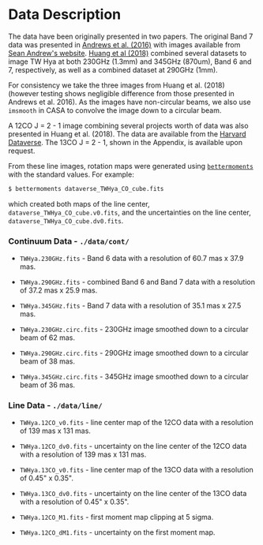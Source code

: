 # Data Description

The data have been originally presented in two papers. The original Band 7 data was presented in [Andrews et al. (2016)](https://ui.adsabs.harvard.edu/#abs/2016ApJ...820L..40A/abstract) with images available from [Sean Andrew's website](https://www.cfa.harvard.edu/~sandrews/). [Huang et al (2018)](https://ui.adsabs.harvard.edu/#abs/2018ApJ...852..122H/abstract) combined several datasets to image TW Hya at both 230GHz (1.3mm) and 345GHz (870um), Band 6 and 7, respectively, as well as a combined dataset at 290GHz (1mm).

For consistency we take the three images from Huang et al. (2018) (however testing shows negligible difference from those presented in Andrews et al. 2016). As the images have non-circular beams, we also use `imsmooth` in CASA to convolve the image down to a circular beam.

A 12CO J = 2 - 1 image combining several projects worth of data was also presented in Huang et al. (2018). The data are available from the [Harvard Dataverse](https://dataverse.harvard.edu/dataset.xhtml?persistentId=doi:10.7910/DVN/PXDKBC). The 13CO J = 2 - 1, shown in the Appendix, is available upon request.

From these line images, rotation maps were generated using [`bettermoments`](https://github.com/richteague/bettermoments) with the standard values. For example:

```bash
$ bettermoments dataverse_TWHya_CO_cube.fits
```

which created both maps of the line center, `dataverse_TWHya_CO_cube.v0.fits`, and the uncertainties on the line center, `dataverse_TWHya_CO_cube.dv0.fits`.

### Continuum Data - `./data/cont/`

* `TWHya.230GHz.fits` - Band 6 data with a resolution of 60.7 mas x 37.9 mas.

* `TWHya.290GHz.fits` - combined Band 6 and Band 7 data with a resolution of 37.2 mas x 25.9 mas.

* `TWHya.345GHz.fits` - Band 7 data with a resolution of 35.1 mas x 27.5 mas.

* `TWHya.230GHz.circ.fits` - 230GHz image smoothed down to a circular beam of 62 mas.

* `TWHya.290GHz.circ.fits` - 290GHz image smoothed down to a circular beam of 38 mas.

* `TWHya.345GHz.circ.fits` - 345GHz image smoothed down to a circular beam of 36 mas.

### Line Data - `./data/line/`

* `TWHya.12CO_v0.fits` - line center map of the 12CO data with a resolution of 139 mas x 131 mas.

* `TWHya.12CO_dv0.fits` - uncertainty on the line center of the 12CO data with a resolution of 139 mas x 131 mas.

* `TWHya.13CO_v0.fits` - line center map of the 13CO data with a resolution of 0.45" x 0.35".

* `TWHya.13CO_dv0.fits` - uncertainty on the line center of the 13CO data with a resolution of 0.45" x 0.35".

* `TWHya.12CO_M1.fits` - first moment map clipping at 5 sigma.

* `TWHya.12CO_dM1.fits` - uncertainty on the first moment map.
